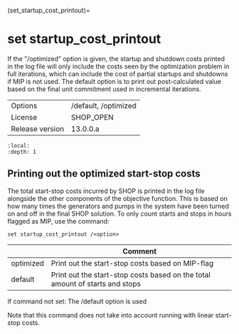 (set_startup_cost_printout)=
# set startup_cost_printout
If the "/optimized" option is given, the startup and shutdown costs printed in the log file will only include the costs seen by the optimization problem in full iterations, which can include the cost of partial startups and shutdowns if MIP is not used. The default option is to print out post-calculated value based on the final unit commitment used in incremental iterations.

|   |   |
|---|---|
|Options|/default, /optimized|
|License|SHOP_OPEN|
|Release version|13.0.0.a|

```{contents}
:local:
:depth: 1
```

## Printing out the optimized start-stop costs
The total start-stop costs incurred by SHOP is printed in the log file alongside the other components of the objective function. This is based on how many times the generators and pumps in the system have been turned on and off in the final SHOP solution. To only count starts and stops in hours flagged as MIP, use the command:
```
set startup_cost_printout /<option>
```

|<option>|Comment|
|---|---|
|optimized|Print out the start-stop costs based on MIP-flag|
|default|Print out the start-stop costs based on the total amount of starts and stops|

If command not set: The /default option is used

Note that this command does not take into account running with linear start-stop costs.



